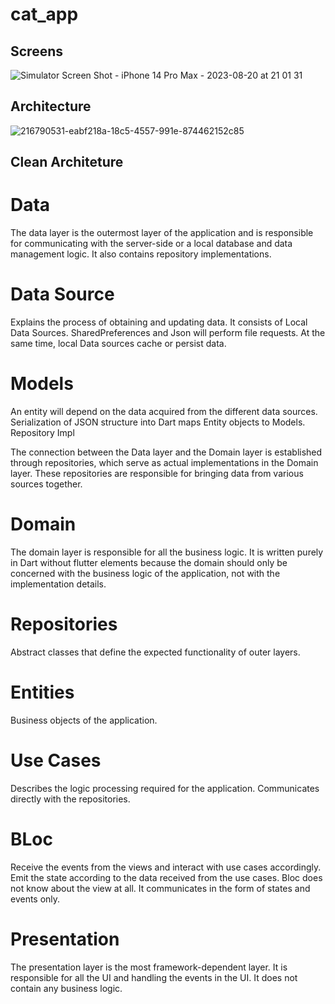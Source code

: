 # cat_app

## Screens
![Simulator Screen Shot - iPhone 14 Pro Max - 2023-08-20 at 21 01 31](https://github.com/onurgurell/cat-app/assets/69406005/42f770b1-389f-4a9b-9df2-ef42a901016b)


## Architecture
![216790531-eabf218a-18c5-4557-991e-874462152c85](https://github.com/onurgurell/cat-app/assets/69406005/44112b63-e585-4a37-81a3-1a3fd8250307)

## Clean Architeture

# Data

The data layer is the outermost layer of the application and is responsible for communicating with the server-side or a local database and data management logic. It also contains repository implementations.

# Data Source

Explains the process of obtaining and updating data. It consists of Local Data Sources. SharedPreferences and Json will perform file requests. At the same time, local Data sources cache or persist data.

# Models

An entity will depend on the data acquired from the different data sources. Serialization of JSON structure into Dart maps Entity objects to Models.
Repository Impl

The connection between the Data layer and the Domain layer is established through repositories, which serve as actual implementations in the Domain layer. These repositories are responsible for bringing data from various sources together.

# Domain

The domain layer is responsible for all the business logic. It is written purely in Dart without flutter elements because the domain should only be concerned with the business logic of the application, not with the implementation details.

# Repositories

Abstract classes that define the expected functionality of outer layers.

# Entities

Business objects of the application.

# Use Cases

Describes the logic processing required for the application. Communicates directly with the repositories.

# BLoc

Receive the events from the views and interact with use cases accordingly. Emit the state according to the data received from the use cases. Bloc does not know about the view at all. It communicates in the form of states and events only.

# Presentation

The presentation layer is the most framework-dependent layer. It is responsible for all the UI and handling the events in the UI. It does not contain any business logic.

